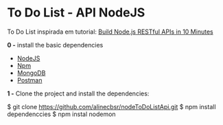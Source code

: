 # To Do List - API NodeJS

To Do List inspirada em tutorial: [Build Node.js RESTful APIs in 10 Minutes](https://www.codementor.io/@olatundegaruba/nodejs-restful-apis-in-10-minutes-q0sgsfhbd)


**0 -** install the basic dependencies

- [NodeJS](https://nodejs.org/en/)
- [Npm](https://npmpkg.com/en/docs/install#mac-stable)
- [MongoDB](https://docs.mongodb.com/manual/installation/)
- [Postman](https://www.postman.com/)

**1 -** Clone the project and install the dependencies:

$ git clone https://github.com/alinecbsr/nodeToDoListApi.git
$ npm install dependenccies
$ npm instal nodemon 